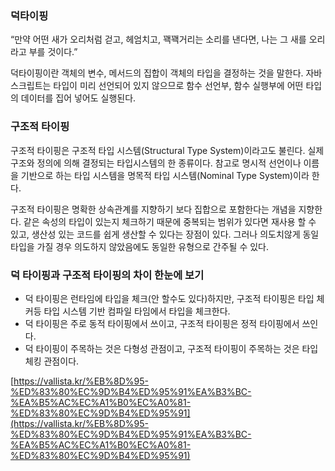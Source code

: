 ### 덕타이핑
  “만약 어떤 새가 오리처럼 걷고, 헤엄치고, 꽥꽥거리는 소리를 낸다면, 나는 그 새를 오리라고 부를 것이다.”

  덕타이핑이란 객체의 변수, 메서드의 집합이 객체의 타입을 결정하는 것을 말한다. 자바스크립트는 타입이 미리 선언되어 있지 않으므로 함수 선언부, 함수 실행부에 어떤 타입의 데이터를 집어 넣어도 실행된다. 

### 구조적 타이핑
  구조적 타이핑은 구조적 타입 시스템(Structural Type System)이라고도 불린다. 실제 구조와 정의에 의해 결정되는 타입시스템의 한 종류이다. 참고로 명시적 선언이나 이름을 기반으로 하는 타입 시스템을 명목적 타입 시스템(Nominal Type System)이라 한다.

  구조적 타이핑은 명확한 상속관계를 지향하기 보다 집합으로 포함한다는 개념을 지향한다. 같은 속성의 타입이 있는지 체크하기 때문에 중복되는 범위가 있다면 재사용 할 수 있고, 생산성 있는 코드를 쉽게 생산할 수 있다는 장점이 있다. 그러나 의도치않게 동일 타입을 가질 경우 의도하지 않았음에도 동일한 유형으로 간주될 수 있다.

  ### 덕 타이핑과 구조적 타이핑의 차이 한눈에 보기
  * 덕 타이핑은 런타임에 타입을 체크(안 할수도 있다)하지만, 구조적 타이핑은 타입 체커등 타입 시스템 기반 컴파일 타임에서 타입을 체크한다.
  * 덕 타이핑은 주로 동적 타이핑에서 쓰이고, 구조적 타이핑은 정적 타이핑에서 쓰인다.
  * 덕 타이핑이 주목하는 것은 다형성 관점이고, 구조적 타이핑이 주목하는 것은 타입 체킹 관점이다.

  [https://vallista.kr/%EB%8D%95-%ED%83%80%EC%9D%B4%ED%95%91%EA%B3%BC-%EA%B5%AC%EC%A1%B0%EC%A0%81-%ED%83%80%EC%9D%B4%ED%95%91](https://vallista.kr/%EB%8D%95-%ED%83%80%EC%9D%B4%ED%95%91%EA%B3%BC-%EA%B5%AC%EC%A1%B0%EC%A0%81-%ED%83%80%EC%9D%B4%ED%95%91)